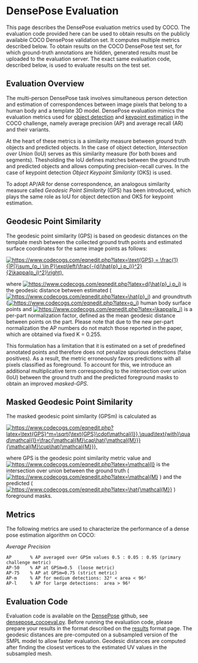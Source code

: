 # DensePose Evaluation

This page describes the DensePose evaluation metrics used by COCO. The
evaluation code provided here can be used to obtain results on the publicly
available COCO DensePose validation set. It computes multiple metrics
described below. To obtain results on the COCO DensePose test set, for which
ground-truth annotations are hidden, generated results must be uploaded to
the evaluation server. The exact same evaluation code, described below, is
used to evaluate results on the test set.

## Evaluation Overview

The multi-person DensePose task involves simultaneous person detection and
estimation of correspondences between image pixels that belong to a human body
and a template 3D model. DensePose evaluation mimics the evaluation metrics
used for [object detection](http://cocodataset.org/#detection-eval) and
[keypoint estimation](http://cocodataset.org/#keypoints-eval) in the COCO
challenge, namely average precision (AP) and average recall (AR) and their
variants.

At the heart of these metrics is a similarity measure between ground truth
objects and predicted objects. In the case of object detection,
*Intersection over Union* (IoU) serves as this similarity measure (for both
boxes and segments). Thesholding the IoU defines matches between the ground
truth and predicted objects and allows computing precision-recall curves.
In the case of keypoint detection *Object Keypoint Similarity* (OKS) is used.

To adopt AP/AR for dense correspondence, an analogous similarity
measure called *Geodesic Point Similarity* (GPS) has been introduced,
which plays the same role as IoU for object detection and OKS for keypoint estimation. 

## Geodesic Point Similarity

The geodesic point similarity (GPS) is based on geodesic distances on the template mesh
between the collected ground truth points and estimated surface coordinates for the same image points as follows:

<a href="https://www.codecogs.com/eqnedit.php?latex=\text{GPS}&space;=&space;\frac{1}{|P|}\sum_{p_i&space;\in&space;P}\exp\left&space;(\frac{-{d(\hat{p}_i,p_i)}^2}{2\kappa(p_i)^2}\right)," target="_blank">
<img src="https://latex.codecogs.com/gif.latex?\text{GPS}&space;=&space;\frac{1}{|P|}\sum_{p_i&space;\in&space;P}\exp\left&space;(\frac{-{d(\hat{p}_i,p_i)}^2}{2\kappa(p_i)^2}\right),"
title="https://www.codecogs.com/eqnedit.php?latex=\text{GPS} = \frac{1}{|P|}\sum_{p_i \in P}\exp\left(\frac{-{d(\hat{p}_i,p_i)}^2}{2\kappa(p_i)^2}\right)," /></a>

where <a href="https://www.codecogs.com/eqnedit.php?latex=&space;d(\hat{p}_i,p_i)&space;" target="_blank"><img src="https://latex.codecogs.com/gif.latex?&space;d(\hat{p}_i,p_i)&space;" title="https://www.codecogs.com/eqnedit.php?latex=d(\hat{p}_i,p_i)" /></a> is the geodesic distance between estimated
(<a href="https://www.codecogs.com/eqnedit.php?latex=\hat{p}_i" target="_blank"> <img src="https://latex.codecogs.com/gif.latex?\hat{p}_i" title="https://www.codecogs.com/eqnedit.php?latex=\hat{p}_i" /></a>) and groundtruth
(<a href="https://www.codecogs.com/eqnedit.php?latex=p_i" target="_blank"><img src="https://latex.codecogs.com/gif.latex?p_i" title="https://www.codecogs.com/eqnedit.php?latex=p_i" /></a>)
human body surface points and
<a href="https://www.codecogs.com/eqnedit.php?latex=\kappa(p_i)" target="_blank"><img src="https://latex.codecogs.com/gif.latex?\kappa(p_i)" title="https://www.codecogs.com/eqnedit.php?latex=\kappa(p_i)" /></a>
is a per-part normalization factor, defined as the mean geodesic distance between points on the part. Please note that due to the new per-part normalization the AP numbers do not match those reported in the paper, which are obtained via fixed K = 0.255.

This formulation has a limitation that it is estimated on a set of predefined
annotated points and therefore does not penalize spurious detections (false positives).
As a result, the metric erroneously favors predictions with all pixels classified
as foreground. To account for this, we introduce an additional multiplicative term
corresponding to the intersection over union (IoU) between the ground truth and the
predicted foreground masks to obtain an improved *masked-GPS*.


## Masked Geodesic Point Similarity

The masked geodesic point similarity (GPSm) is calculated as

<a href="https://www.codecogs.com/eqnedit.php?latex=\text{GPS}^m=\sqrt{\text{GPS}\cdot\mathcal{I}},\quad\text{with}\quad\mathcal{I}=\frac{\mathcal{M}\cap\hat{\mathcal{M}}}{\mathcal{M}\cup\hat{\mathcal{M}}}," target="_blank">
<img src="https://latex.codecogs.com/gif.latex?\text{GPS}^m=\sqrt{\text{GPS}\cdot\mathcal{I}},\quad\text{with}\quad\mathcal{I}=\frac{\mathcal{M}\cap\hat{\mathcal{M}}}{\mathcal{M}\cup\hat{\mathcal{M}}},"
title="https://www.codecogs.com/eqnedit.php?latex=\text{GPS}^m=\sqrt{\text{GPS}\cdot\mathcal{I}},\quad\text{with}\quad\mathcal{I}=\frac{\mathcal{M}\cap\hat{\mathcal{M}}}{\mathcal{M}\cup\hat{\mathcal{M}}}," /></a>

where GPS is the geodesic point similarity metric value and
<a href="https://www.codecogs.com/eqnedit.php?latex=\mathcal{I}" target="_blank">
<img src="https://latex.codecogs.com/gif.latex?\mathcal{I}"
title="https://www.codecogs.com/eqnedit.php?latex=\mathcal{I}" /></a>
is the intersection over union between the ground truth (
<a href="https://www.codecogs.com/eqnedit.php?latex=\mathcal{M}" target="_blank">
<img src="https://latex.codecogs.com/gif.latex?\mathcal{M}"
title="https://www.codecogs.com/eqnedit.php?latex=\mathcal{M}" /></a>
)
and the predicted (
<a href="https://www.codecogs.com/eqnedit.php?latex=\hat{\mathcal{M}}" target="_blank">
<img src="https://latex.codecogs.com/gif.latex?\hat{\mathcal{M}}"
title="https://www.codecogs.com/eqnedit.php?latex=\hat{\mathcal{M}}" /></a>
)
foreground masks.

## Metrics

The following metrics are used to characterize the performance of a dense pose
estimation algorithm on COCO:

*Average Precision*
```
AP       % AP averaged over GPSm values 0.5 : 0.05 : 0.95 (primary challenge metric)
AP-50    % AP at GPSm=0.5  (loose metric)
AP-75    % AP at GPSm=0.75 (strict metric)
AP-m     % AP for medium detections: 32² < area < 96²
AP-l     % AP for large detections:  area > 96²
```

## Evaluation Code

Evaluation code is available on the
[DensePose](https://github.com/facebookresearch/DensePose/) github,
see [densepose_cocoeval.py](https://github.com/facebookresearch/DensePose/blob/master/detectron/datasets/densepose_cocoeval.py).
Before running the evaluation code, please prepare your results in the format
described on the [results](results_format.md) format page.
The geodesic distances are pre-computed on a subsampled version of the SMPL
model to allow faster evaluation. Geodesic distances are computed after
finding the closest vertices to the estimated UV values in the subsampled mesh.

